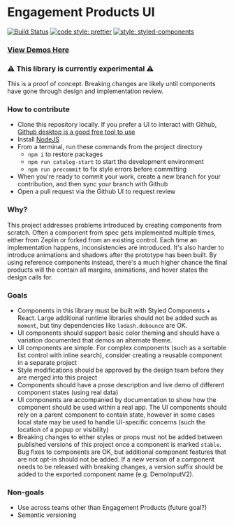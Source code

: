 # Engagement Products UI

[![Build Status](https://travis-ci.org/Faithlife/engagement-products-ui.svg?branch=master)](https://travis-ci.org/Faithlife/engagement-products-ui)
[![code style: prettier](https://img.shields.io/badge/code_style-prettier-ff69b4.svg?style=flat-square)](https://github.com/prettier/prettier)
[![style: styled-components](https://img.shields.io/badge/style-%F0%9F%92%85%20styled--components-orange.svg?colorB=daa357&colorA=db748e)](https://github.com/styled-components/styled-components)

### [View Demos Here](https://faithlife.github.io/engagement-products-ui/)

### :warning: This library is currently experimental :warning:

This is a proof of concept. Breaking changes are likely until components have gone through design and implementation review.

### How to contribute

- Clone this repository locally. If you prefer a UI to interact with Github, [Github desktop is a good free tool to use](https://desktop.github.com/)
- Install [NodeJS](https://nodejs.org/en/download/)
- From a terminal, run these commands from the project directory
  - `npm i` to restore packages
  - `npm run catalog-start` to start the development environment
  - `npm run precommit` to fix style errors before committing
- When you're ready to commit your work, create a new branch for your contribution, and then sync your branch with Github
- Open a pull request via the Github UI to request review

### Why?
This project addresses problems introduced by creating components from scratch. Often a component from spec gets implemented multiple times, either from Zeplin or forked from an existing control. Each time an implementation happens, inconsistencies are introduced. It's also harder to introduce animations and shadows after the prototype has been built. By using reference components instead,  there's a much higher chance the final products will the contain all margins, animations, and hover states the design calls for.

### Goals
- Components in this library must be built with Styled Components + React. Large additional runtime libraries should not be added such as `moment`, but tiny dependencies like `lodash.debounce` are OK.
- UI components should support basic color theming and should have a variation documented that demos an alternate theme.
- UI components are simple. For complex components (such as a sortable list control with inline search), consider creating a reusable component in a separate project
- Style modifications should be approved by the design team before they are merged into this project
- Components should have a prose description and live demo of different component states (using real data)
- UI components are accompanied by documentation to show how the component should be used within a real app. The UI components should rely on a parent component to contain state, however in some cases local state may be used to handle UI-specific concerns (such the location of a popup or visibility)
- Breaking changes to either styles or props must not be added between published versions of this project once a component is marked `stable`. Bug fixes to components are OK, but additional component features that are not opt-in should not be added. If a new version of a component needs to be released with breaking changes, a version suffix should be added to the exported component name (e.g. DemoInputV2).

### Non-goals
- Use across teams other than Engagement Products (future goal?)
- Semantic versioning
